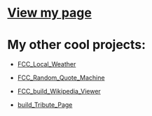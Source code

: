 # [View my page](https://happycodecamper.github.io/)

# My other cool projects:

+ [FCC_Local_Weather](https://happycodecamper.github.io/otherProjects/FCC_Local_Weather/)

+ [FCC_Random_Quote_Machine](https://happycodecamper.github.io/otherProjects/FCC_Random_Quote_Machine/)

+ [FCC_build_Wikipedia_Viewer](https://happycodecamper.github.io/otherProjects/FCC_build_Wikipedia_Viewer/)

+ [build_Tribute_Page](https://happycodecamper.github.io/otherProjects/build_Tribute_Page/)

